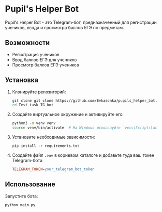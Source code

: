 # Pupil's Helper Bot

Pupil's Helper Bot - это Telegram-бот, предназначенный для регистрации учеников, ввода и просмотра баллов ЕГЭ по предметам.

## Возможности

- Регистрация учеников
- Ввод баллов ЕГЭ для учеников
- Просмотр баллов ЕГЭ учеников

## Установка

1. Клонируйте репозиторий:

    ```sh
    git clone git clone https://github.com/Evkasonka/pupils_helper_bot.git
    cd Test_task_TG_bot
    ```

2. Создайте виртуальное окружение и активируйте его:

    ```sh
    python3 -m venv venv
    source venv/bin/activate  # На Windows используйте `venv\Scripts\activate`
    ```

3. Установите необходимые зависимости:

    ```sh
    pip install -r requirements.txt
    ```

4. Создайте файл `.env` в корневом каталоге и добавьте туда ваш токен Telegram-бота:

    ```ini
    TELEGRAM_TOKEN=your_telegram_bot_token
    ```


## Использование

Запустите бота:

```sh
python main.py
